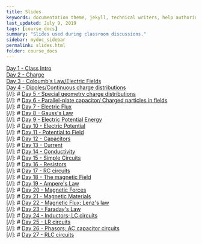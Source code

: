 ```yaml
---
title: Slides
keywords: documentation theme, jekyll, technical writers, help authoring tools, hat replacements
last_updated: July 9, 2019
tags: [course_docs]
summary: "Slides used during classroom discussions."
sidebar: mydoc_sidebar
permalink: slides.html
folder: course_docs
---
```



 [Day 1 - Class Intro][day1]  
 [Day 2 - Charge][day2]  
 [Day 3 - Coloumb's Law/Electric Fields][day3]  
 [Day 4 - Dipoles/Continuous charge distributions][day4]  
 [//]: # [Day 5 - Special geometry charge distributions][day5]  
 [//]: # [Day 6 - Parallel-plate capacitor/ Charged particles in fields][day6]  
 [//]: # [Day 7 - Electric Flux][day7]  
 [//]: # [Day 8 - Gauss's Law][day8]  
 [//]: # [Day 9 - Electric Potential Energy][day9]  
 [//]: # [Day 10 - Electric Potential][day10]  
 [//]: # [Day 11 - Potential to Field][day11]    
 [//]: # [Day 12 - Capacitors][day12]  
 [//]: # [Day 13 - Current][day13]  
 [//]: # [Day 14 - Conductivity][day14]    
 [//]: # [Day 15 - Simple Circuits][day15]     
 [//]: # [Day 16 - Resistors][day16]    
 [//]: # [Day 17 - RC circuits][day17]  
 [//]: # [Day 18 - The magnetic Field][day18]  
 [//]: # [Day 19 - Ampere's Law][day19]      
 [//]: # [Day 20 - Magnetic Forces][day20]     
 [//]: # [Day 21 - Magnetic Materials][day21]  
 [//]: # [Day 22 - Magnetic Flux; Lenz's law][day22]  
 [//]: # [Day 23 - Faraday's Law][day23]      
 [//]: # [Day 24 - Inductors; LC circuits][day24]      
 [//]: # [Day 25 - LR circuits][day25]      
 [//]: # [Day 26 - Phasors; AC capacitor circuits][day26]   
 [//]: # [Day 27 - RLC circuits][day27]      

[day1]: ../course_docs/slides/D1-IntroToPH220.pdf  
[day2]: ../course_docs/slides/D2-Charge.pdf  
[day3]: ../course_docs/slides/D3-ColoumbsLaw.pdf  
[day4]: ../course_docs/slides/D4-Continuous_Charge_Distributions.pdf  
[day5]: ../course_docs/slides/D5-Special_Geometry.pdf  
[day6]: ../course_docs/slides/D6-Parallel_Plate_Capacitor.pdf  
[day7]: ../course_docs/slides/D7-Electric_Flux.pdf  
[day8]: ../course_docs/slides/D8-Gauss_Law.pdf    
[day9]: ../course_docs/slides/D9-Electric_Potential_Energy.pdf    
[day10]: ../course_docs/slides/D10-Electric_Potential.pdf    
[day11]: ../course_docs/slides/D11-Potential_to_Field.pdf    
[day12]: ../course_docs/slides/D12-Capacitors.pdf  
[day13]: ../course_docs/slides/D13-Current.pdf  
[day14]: ../course_docs/slides/D14-Conductivity.pdf  
[day15]: ../course_docs/slides/D15-Simple_Circuits.pdf  
[day16]: ../course_docs/slides/D16-Resistors.pdf  
[day17]: ../course_docs/slides/D17-RC.pdf  
[day18]: ../course_docs/slides/D18-Magnetic_Field.pdf  
[day19]: ../course_docs/slides/D19-wire_loops_Ampere.pdf  
[day20]: ../course_docs/slides/D20-Magnetic_Forces.pdf  
[day21]: ../course_docs/slides/D21-Magnetic_Materials.pdf  
[day22]: ../course_docs/slides/D22-Flux_Lenz.pdf  
[day23]: ../course_docs/slides/D23-Faradays_Law.pdf  
[day24]: ../course_docs/slides/D24-Inductors_LC.pdf  
[day25]: ../course_docs/slides/D25-LR_Circuits.pdf  
[day26]: ../course_docs/slides/D26-Phasors_Capacitors.pdf  
[day27]: ../course_docs/slides/D27-RLC.pdf  
